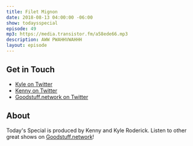 ```yaml
---
title: Filet Mignon
date: 2018-08-13 04:00:00 -06:00
show: todaysspecial
episode: 49
mp3: https://media.transistor.fm/a58ede66.mp3
description: AWW PWAHHVWAHHH
layout: episode
---
```


## Get in Touch
- [Kyle on Twitter](http://twitter.com/dogburps)
- [Kenny on Twitter](http://twitter.com/kennyroderick_)
- [Goodstuff.network on Twitter](http://twitter.com/goodstufffm)
## About

Today's Special is produced by Kenny and Kyle Roderick. Listen to other great shows on [Goodstuff.network](http://goodstuff.network/shows)!